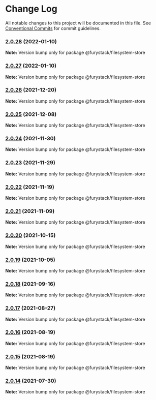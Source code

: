 # Change Log

All notable changes to this project will be documented in this file.
See [Conventional Commits](https://conventionalcommits.org) for commit guidelines.

### [2.0.28](https://github.com/furystack/furystack/compare/@furystack/filesystem-store@2.0.26...@furystack/filesystem-store@2.0.28) (2022-01-10)

**Note:** Version bump only for package @furystack/filesystem-store






### [2.0.27](https://github.com/furystack/furystack/compare/@furystack/filesystem-store@2.0.26...@furystack/filesystem-store@2.0.27) (2022-01-10)

**Note:** Version bump only for package @furystack/filesystem-store






### [2.0.26](https://github.com/furystack/furystack/compare/@furystack/filesystem-store@2.0.25...@furystack/filesystem-store@2.0.26) (2021-12-20)

**Note:** Version bump only for package @furystack/filesystem-store






### [2.0.25](https://github.com/furystack/furystack/compare/@furystack/filesystem-store@2.0.24...@furystack/filesystem-store@2.0.25) (2021-12-08)

**Note:** Version bump only for package @furystack/filesystem-store






### [2.0.24](https://github.com/furystack/furystack/compare/@furystack/filesystem-store@2.0.23...@furystack/filesystem-store@2.0.24) (2021-11-30)

**Note:** Version bump only for package @furystack/filesystem-store






### [2.0.23](https://github.com/furystack/furystack/compare/@furystack/filesystem-store@2.0.22...@furystack/filesystem-store@2.0.23) (2021-11-29)

**Note:** Version bump only for package @furystack/filesystem-store






### [2.0.22](https://github.com/furystack/furystack/compare/@furystack/filesystem-store@2.0.21...@furystack/filesystem-store@2.0.22) (2021-11-19)

**Note:** Version bump only for package @furystack/filesystem-store






### [2.0.21](https://github.com/furystack/furystack/compare/@furystack/filesystem-store@2.0.20...@furystack/filesystem-store@2.0.21) (2021-11-09)

**Note:** Version bump only for package @furystack/filesystem-store






### [2.0.20](https://github.com/furystack/furystack/compare/@furystack/filesystem-store@2.0.19...@furystack/filesystem-store@2.0.20) (2021-10-15)

**Note:** Version bump only for package @furystack/filesystem-store






### [2.0.19](https://github.com/furystack/furystack/compare/@furystack/filesystem-store@2.0.18...@furystack/filesystem-store@2.0.19) (2021-10-05)

**Note:** Version bump only for package @furystack/filesystem-store






### [2.0.18](https://github.com/furystack/furystack/compare/@furystack/filesystem-store@2.0.17...@furystack/filesystem-store@2.0.18) (2021-09-16)

**Note:** Version bump only for package @furystack/filesystem-store






### [2.0.17](https://github.com/furystack/furystack/compare/@furystack/filesystem-store@2.0.16...@furystack/filesystem-store@2.0.17) (2021-08-27)

**Note:** Version bump only for package @furystack/filesystem-store






### [2.0.16](https://github.com/furystack/furystack/compare/@furystack/filesystem-store@2.0.15...@furystack/filesystem-store@2.0.16) (2021-08-19)

**Note:** Version bump only for package @furystack/filesystem-store






### [2.0.15](https://github.com/furystack/furystack/compare/@furystack/filesystem-store@1.1.16...@furystack/filesystem-store@2.0.15) (2021-08-19)

**Note:** Version bump only for package @furystack/filesystem-store






### [2.0.14](https://github.com/furystack/furystack/compare/@furystack/filesystem-store@1.1.16...@furystack/filesystem-store@2.0.14) (2021-07-30)

**Note:** Version bump only for package @furystack/filesystem-store
